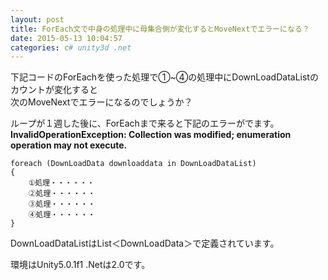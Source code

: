 ```yaml
---
layout: post
title: ForEach文で中身の処理中に母集合側が変化するとMoveNextでエラーになる？
date: 2015-05-13 10:04:57
categories: c# unity3d .net
---
```

<!-- {% raw %} -->
<p>下記コードのForEachを使った処理で①~④の処理中にDownLoadDataListのカウントが変化すると<br>
次のMoveNextでエラーになるのでしょうか？</p>

<p>ループが１週した後に、ForEachまで来ると下記のエラーがでます。<br>
<strong>InvalidOperationException: Collection was modified; enumeration operation may not execute.</strong></p>

<pre><code>foreach (DownLoadData downloaddata in DownLoadDataList)
{
    ①処理・・・・・・
    ②処理・・・・・・
    ③処理・・・・・・
    ④処理・・・・・・
}
</code></pre>

<p>DownLoadDataListはList＜DownLoadData＞で定義されています。</p>

<p>環境はUnity5.0.1f1 .Netは2.0です。</p>
<!-- {% endraw %} -->
